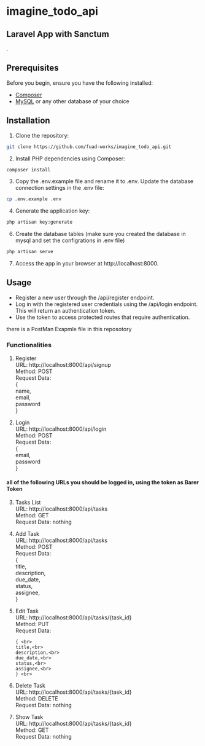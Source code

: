 # imagine_todo_api
## Laravel App with Sanctum
.

## Prerequisites

Before you begin, ensure you have the following installed:

- [Composer](https://getcomposer.org/)
- [MySQL](https://www.mysql.com/) or any other database of your choice

## Installation

1. Clone the repository:

```bash
git clone https://github.com/fuad-works/imagine_todo_api.git
```
   
2. Install PHP dependencies using Composer:

```bash
composer install
```

3. Copy the .env.example file and rename it to .env. Update the database connection settings in the .env file:

```bash
cp .env.example .env
```

4. Generate the application key:
```bash
php artisan key:generate
```

6. Create the database tables (make sure you created the database in mysql and set the configrations in .env file)
```bash
php artisan serve
```
7. Access the app in your browser at http://localhost:8000.

## Usage 
- Register a new user through the /api/register endpoint.
- Log in with the registered user credentials using the /api/login endpoint. This will return an authentication token.
- Use the token to access protected routes that require authentication.

there is a PostMan Exapmle file in this reposotory 


### Functionalities 
1. Register <br>
   URL: http://localhost:8000/api/signup <br>
   Method: POST <br>
   Request Data: <br>
   { <br>
   name,<br>
   email,<br>
   password<br>
   } <br>
   
3. Login <br>
URL: http://localhost:8000/api/login <br>
   Method: POST <br>
   Request Data: <br>
   { <br>
   email,<br>
   password<br>
   } <br>

#### all of the following URLs you should be logged in, using the token as Barer Token
3. Tasks List <br>
URL: http://localhost:8000/api/tasks <br>
   Method: GET <br>
   Request Data: nothing <br>

4. Add Task <br>
URL: http://localhost:8000/api/tasks <br>
   Method: POST <br>
   Request Data: <br>
    { <br>
   title,<br>
   description,<br>
   due_date,<br>
   status,<br>
   assignee,<br>
   } <br>

   
5. Edit Task <br>
URL: http://localhost:8000/api/tasks/{task_id} <br>
   Method: PUT <br>
   Request Data: <br>
   ```
   { <br>
   title,<br>
   description,<br>
   due_date,<br>
   status,<br>
   assignee,<br>
   } <br>
   ```


6. Delete Task <br>
URL: http://localhost:8000/api/tasks/{task_id} <br>
   Method: DELETE <br>
   Request Data: nothing <br>


7. Show Task  <br>
URL: http://localhost:8000/api/tasks/{task_id} <br>
   Method: GET <br>
   Request Data: nothing <br>

 
